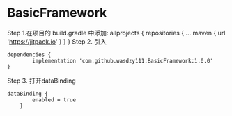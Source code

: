 # BasicFramework

Step 1.在项目的 build.gradle 中添加:
	allprojects {
		repositories {
			...
			maven { url 'https://jitpack.io' }
		}
	}
Step 2. 引入

	dependencies {
	        implementation 'com.github.wasdzy111:BasicFramework:1.0.0'
	}
Step 3. 打开dataBinding
	
	dataBinding {
        	enabled = true
    	}
